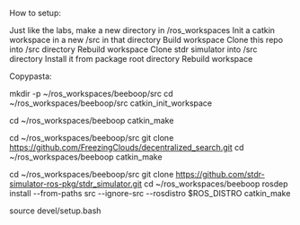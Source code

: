 How to setup:

Just like the labs, make a new directory in /ros_workspaces
Init a catkin workspace in a new /src in that directory
Build workspace
Clone this repo into /src directory
Rebuild workspace
Clone stdr simulator into /src directory
Install it from package root directory
Rebuild workspace


Copypasta:

mkdir -p ~/ros_workspaces/beeboop/src
cd ~/ros_workspaces/beeboop/src
catkin_init_workspace

cd ~/ros_workspaces/beeboop
catkin_make

cd ~/ros_workspaces/beeboop/src
git clone https://github.com/FreezingClouds/decentralized_search.git
cd ~/ros_workspaces/beeboop
catkin_make

cd ~/ros_workspaces/beeboop/src
git clone https://github.com/stdr-simulator-ros-pkg/stdr_simulator.git
cd ~/ros_workspaces/beeboop
rosdep install --from-paths src --ignore-src --rosdistro $ROS_DISTRO
catkin_make

source devel/setup.bash
